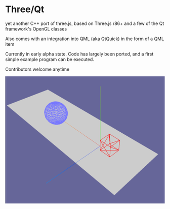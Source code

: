 # Three/Qt
yet another C++ port of three.js, based on Three.js r86+ and a few of the Qt framework's OpenGL classes

Also comes with an integration into QML (aka QtQuick) in the form of a QML item

Currently in early alpha state. Code has largely been ported, and a first simple example program can be executed.

Contributors welcome anytime

![example 1](doc/example1.png "simple example")